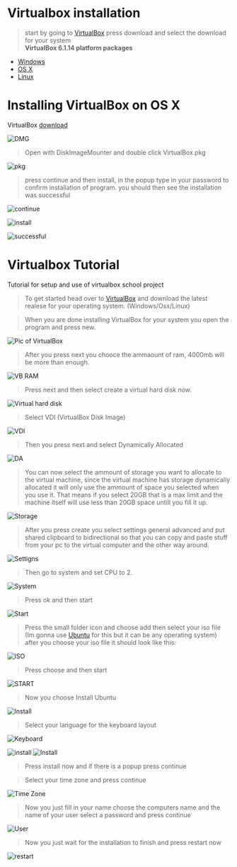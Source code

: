 # Virtualbox installation

> start by going to [VirtualBox](https://www.virtualbox.org/) press download and select the download for your system <br/> **VirtualBox 6.1.14 platform packages**
- [Windows](https://download.virtualbox.org/virtualbox/6.1.14/VirtualBox-6.1.14-140239-Win.exe) 
- [OS X](https://download.virtualbox.org/virtualbox/6.1.14/VirtualBox-6.1.14-140239-OSX.dmg)
- [Linux](https://www.virtualbox.org/wiki/Linux_Downloads)


# Installing VirtualBox on OS X
VirtualBox [download](https://download.virtualbox.org/virtualbox/6.1.14/VirtualBox-6.1.14-140239-OSX.dmg)

![DMG](https://i.loli.net/2020/09/10/s9y5Q4SedBHxPgL.png)

> Open with DiskImageMounter and double click VirtualBox.pkg

![pkg](https://i.loli.net/2020/09/10/BHGfNrvndWjpl2C.png)

> press continue and then install, in the popup type in your password to confirm installation of program. you should then see the installation was successful

![continue](https://i.loli.net/2020/09/10/vLOP4Sr8RKb52mj.png)

![install](https://i.loli.net/2020/09/10/n186EdoyCRUFbeD.png)

![successful](https://i.loli.net/2020/09/10/ZY63cBaE1vqeQd2.png)


# Virtualbox Tutorial
Tutorial for setup and use of virtualbox school project

> To get started head over to [VirtualBox](https://www.virtualbox.org/) and download the latest realese for your operating system. (Windows/Osx/Linux)

> When you are done installing VirtualBox for your system you open the program and press new.

![Pic of VirtualBox](https://i.loli.net/2020/09/10/tIZsHFq71EOkLd3.png)

> After you press next you chooce the ammaount of ram, 4000mb will be more than enough.

![VB RAM](https://i.loli.net/2020/09/10/BQ7l9yZh2gaV5nm.png)

> Press next and then select create a virtual hard disk now.

![Virtual hard disk](https://i.loli.net/2020/09/10/3suZI9JmH4W5jak.png)

> Select VDI (VirtualBox Disk Image)

![VDI](https://i.loli.net/2020/09/10/SAftseXnB2YIPNu.png)

> Then you press next and select Dynamically Allocated 

![DA](https://i.loli.net/2020/09/10/afqsyTt4NUkOG8r.png)

> You can now select the ammount of storage you want to allocate to the virtual machine, since the virtual machine has storage dynamically allocated it will only use the ammount of space you selected when you use it. That means if you select 20GB that is a max limit and the machine itself will use less than 20GB space untill you fill it up.

![Storage](https://i.loli.net/2020/09/10/6dWo8lSpw5eh9qr.png)

> After you press create you select settings general advanced and put shared clipboard to bidirectional so that you can copy and paste stuff from your pc to the virtual computer and the other way around.

![Settigns](https://i.loli.net/2020/09/10/r9HLdPuVUjaC3Mi.png)

> Then go to system and set CPU to 2.

![System](https://i.loli.net/2020/09/10/9IG3BEkTACDL7Sx.png)

> Press ok and then start

![Start](https://i.loli.net/2020/09/10/iCG7NBgklDoEcTm.png)

> Press the small folder icon and choose add then select your iso file (Im gonna use [Ubuntu](https://ubuntu.com/download/desktop) for this but it can be any operating system) 
after you choose your iso file it should look like this:

![ISO](https://i.loli.net/2020/09/10/9G7YJFk3yRcbtZ8.png)

> Press choose and then start

![START](https://i.loli.net/2020/09/10/JAYigfNw7Ga1tkq.png)

> Now you choose Install Ubuntu

![Install](https://i.loli.net/2020/09/10/DIJWrkS4Htj1iTm.png)

> Select your language for the keyboard layout

![Keyboard](https://i.loli.net/2020/09/10/wqUkP2RXfhmQogl.png)

![install](https://i.loli.net/2020/09/10/ix2yuYnlDBCH4VT.png)
![Install](https://i.loli.net/2020/09/10/mdj2no4F81rvhGR.png)

> Press install now and if there is a popup press continue

> Select your time zone and press continue

![Time Zone](https://i.loli.net/2020/09/10/PmAzTJWfcGuXr8i.png)

> Now you just fill in your name choose the computers name and the name of your user select a password and press continue

![User](https://i.loli.net/2020/09/10/yStVGCzmhgEHNPs.png)

> Now you just wait for the installation to finish and press restart now

![restart](https://i.loli.net/2020/09/10/fyTXh1FWI5uxCqd.png)
